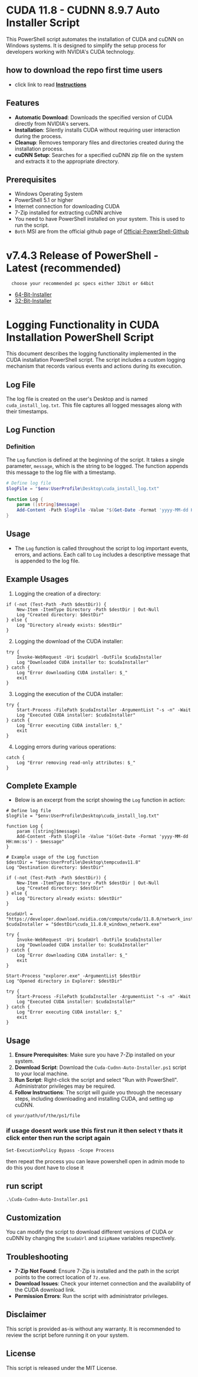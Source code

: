 # CUDA 11.8 - CUDNN 8.9.7 Auto Installer Script

This PowerShell script automates the installation of CUDA and cuDNN on Windows systems. It is designed to simplify the setup process for developers working with NVIDIA's CUDA technology.

## how to download the repo first time users

  - click link to read [**Instructions**](https://www.fnbubbles420.org/Instructions-On-How-To-Download-Repo)

## Features

- **Automatic Download**: Downloads the specified version of CUDA directly from NVIDIA's servers.
- **Installation**: Silently installs CUDA without requiring user interaction during the process.
- **Cleanup**: Removes temporary files and directories created during the installation process.
- **cuDNN Setup**: Searches for a specified cuDNN zip file on the system and extracts it to the appropriate directory.

## Prerequisites

- Windows Operating System
- PowerShell 5.1 or higher
- Internet connection for downloading CUDA
- 7-Zip installed for extracting cuDNN archive
- You need to have PowerShell installed on your system. This is used to run the script.
- `Both` MSI are from the official github page of [Official-PowerShell-Github](https://github.com/PowerShell)

# v7.4.3 Release of PowerShell - Latest (recommended)
      choose your recommended pc specs either 32bit or 64bit 

- [64-Bit-Installer](https://github.com/PowerShell/PowerShell/releases/download/v7.4.3/PowerShell-7.4.3-win-x64.msi)
- [32-Bit-Installer](https://github.com/PowerShell/PowerShell/releases/download/v7.4.3/PowerShell-7.4.3-win-x86.msi)


# Logging Functionality in CUDA Installation PowerShell Script

This document describes the logging functionality implemented in the CUDA installation PowerShell script. The script includes a custom logging mechanism that records various events and actions during its execution.

## Log File

The log file is created on the user's Desktop and is named `cuda_install_log.txt`. This file captures all logged messages along with their timestamps.

## Log Function

### Definition

The `Log` function is defined at the beginning of the script. It takes a single parameter, `message`, which is the string to be logged. The function appends this message to the log file with a timestamp.

```powershell
# Define log file
$logFile = "$env:UserProfile\Desktop\cuda_install_log.txt"

function Log {
    param ([string]$message)
    Add-Content -Path $logFile -Value "$(Get-Date -Format 'yyyy-MM-dd HH:mm:ss') - $message"
}
```

## Usage
- The `Log` function is called throughout the script to log important events, errors, and actions. Each call to `Log` includes a descriptive message that is appended to the log file.

## Example Usages

1. Logging the creation of a directory:
```
if (-not (Test-Path -Path $destDir)) {
    New-Item -ItemType Directory -Path $destDir | Out-Null
    Log "Created directory: $destDir"
} else {
    Log "Directory already exists: $destDir"
}
```

2. Logging the download of the CUDA installer:
```
try {
    Invoke-WebRequest -Uri $cudaUrl -OutFile $cudaInstaller
    Log "Downloaded CUDA installer to: $cudaInstaller"
} catch {
    Log "Error downloading CUDA installer: $_"
    exit
}
```

3. Logging the execution of the CUDA installer:
```
try {
    Start-Process -FilePath $cudaInstaller -ArgumentList "-s -n" -Wait
    Log "Executed CUDA installer: $cudaInstaller"
} catch {
    Log "Error executing CUDA installer: $_"
    exit
}
```

4. Logging errors during various operations:
```
catch {
    Log "Error removing read-only attributes: $_"
}
```

## Complete Example
- Below is an excerpt from the script showing the `Log` function in action:
```
# Define log file
$logFile = "$env:UserProfile\Desktop\cuda_install_log.txt"

function Log {
    param ([string]$message)
    Add-Content -Path $logFile -Value "$(Get-Date -Format 'yyyy-MM-dd HH:mm:ss') - $message"
}

# Example usage of the Log function
$destDir = "$env:UserProfile\Desktop\tempcudav11.8"
Log "Destination directory: $destDir"

if (-not (Test-Path -Path $destDir)) {
    New-Item -ItemType Directory -Path $destDir | Out-Null
    Log "Created directory: $destDir"
} else {
    Log "Directory already exists: $destDir"
}

$cudaUrl = "https://developer.download.nvidia.com/compute/cuda/11.8.0/network_installers/cuda_11.8.0_windows_network.exe"
$cudaInstaller = "$destDir\cuda_11.8.0_windows_network.exe"

try {
    Invoke-WebRequest -Uri $cudaUrl -OutFile $cudaInstaller
    Log "Downloaded CUDA installer to: $cudaInstaller"
} catch {
    Log "Error downloading CUDA installer: $_"
    exit
}

Start-Process "explorer.exe" -ArgumentList $destDir
Log "Opened directory in Explorer: $destDir"

try {
    Start-Process -FilePath $cudaInstaller -ArgumentList "-s -n" -Wait
    Log "Executed CUDA installer: $cudaInstaller"
} catch {
    Log "Error executing CUDA installer: $_"
    exit
}
```

## Usage

1. **Ensure Prerequisites**: Make sure you have 7-Zip installed on your system.
2. **Download Script**: Download the `Cuda-Cudnn-Auto-Installer.ps1` script to your local machine.
3. **Run Script**: Right-click the script and select "Run with PowerShell". Administrator privileges may be required.
4. **Follow Instructions**: The script will guide you through the necessary steps, including downloading and installing CUDA, and setting up cuDNN.

```
cd your/path/of/the/ps1/file
```
### if usage doesnt work use this first run it then select `Y` thats it click enter then run the script again 
```
Set-ExecutionPolicy Bypass -Scope Process
```
then repeat the process you can leave powershell open in admin mode to do this you dont have to close it

## run script 

```
.\Cuda-Cudnn-Auto-Installer.ps1
```

## Customization

You can modify the script to download different versions of CUDA or cuDNN by changing the `$cudaUrl` and `$zipName` variables respectively.

## Troubleshooting

- **7-Zip Not Found**: Ensure 7-Zip is installed and the path in the script points to the correct location of `7z.exe`.
- **Download Issues**: Check your internet connection and the availability of the CUDA download link.
- **Permission Errors**: Run the script with administrator privileges.

## Disclaimer

This script is provided as-is without any warranty. It is recommended to review the script before running it on your system.

## License

This script is released under the MIT License.
